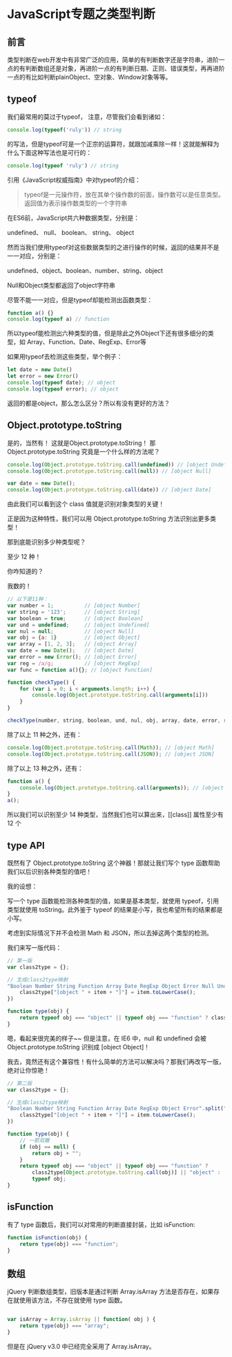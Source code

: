 # JavaScript专题之类型判断

## 前言

类型判断在web开发中有非常广泛的应用，简单的有判断数字还是字符串，进阶一点的有判断数组还是对象，再进阶一点的有判断日期、正则、错误类型，再再进阶一点的有比如判断plainObject、空对象、Window对象等等。

## typeof

我们最常用的莫过于typeof， 注意，尽管我们会看到诸如：

```js
console.log(typeof('ruly')) // string
```

的写法，但是typeof可是一个正宗的运算符，就跟加减乘除一样！这就能解释为什么下面这种写法也是可行的：

```js
console.log(typeof 'ruly') // string

```

引用《JavaScript权威指南》中对typeof的介绍：

> typeof是一元操作符，放在其单个操作数的前面，操作数可以是任意类型。返回值为表示操作数类型的一个字符串

在ES6前，JavaScript共六种数据类型，分别是：

undefined、 null、 boolean、 string、 object

然而当我们使用typeof对这些数据类型的之进行操作的时候，返回的结果并不是一一对应，分别是：

undefined、object、boolean、number、string、object

Null和Object类型都返回了object字符串

尽管不能一一对应，但是typeof却能检测出函数类型：

```js
function a() {}
console.log(typeof a) // function
```

所以typeof能检测出六种类型的值，但是除此之外Object下还有很多细分的类型，如 Array、Function、Date、RegExp、Error等

如果用typeof去检测这些类型，举个例子：

```js
let date = new Date()
let error = new Error()
console.log(typeof date); // object
console.log(typeof error); // object
```

返回的都是object，那么怎么区分？所以有没有更好的方法？

## Object.prototype.toString

是的，当然有！ 这就是Object.prototype.toString！
那Object.prototype.toString 究竟是一个什么样的方法呢？

```js
console.log(Object.prototype.toString.call(undefined)) // [object Undefined]
console.log(Object.prototype.toString.call(null)) // [object Null]

var date = new Date();
console.log(Object.prototype.toString.call(date)) // [object Date]
```

由此我们可以看到这个 class 值就是识别对象类型的关键！

正是因为这种特性，我们可以用 Object.prototype.toString 方法识别出更多类型！

那到底能识别多少种类型呢？

至少 12 种！

你咋知道的？

我数的！

```js
// 以下是11种：
var number = 1;          // [object Number]
var string = '123';      // [object String]
var boolean = true;      // [object Boolean]
var und = undefined;     // [object Undefined]
var nul = null;          // [object Null]
var obj = {a: 1}         // [object Object]
var array = [1, 2, 3];   // [object Array]
var date = new Date();   // [object Date]
var error = new Error(); // [object Error]
var reg = /a/g;          // [object RegExp]
var func = function a(){}; // [object Function]

function checkType() {
    for (var i = 0; i < arguments.length; i++) {
        console.log(Object.prototype.toString.call(arguments[i]))
    }
}

checkType(number, string, boolean, und, nul, obj, array, date, error, reg, func)
```

除了以上 11 种之外，还有：

```js
console.log(Object.prototype.toString.call(Math)); // [object Math]
console.log(Object.prototype.toString.call(JSON)); // [object JSON]

```

除了以上 13 种之外，还有：

```js
function a() {
    console.log(Object.prototype.toString.call(arguments)); // [object Arguments]
}
a();
```

所以我们可以识别至少 14 种类型，当然我们也可以算出来，[[class]] 属性至少有 12 个

## type API

既然有了 Object.prototype.toString 这个神器！那就让我们写个 type 函数帮助我们以后识别各种类型的值吧！

我的设想：

写一个 type 函数能检测各种类型的值，如果是基本类型，就使用 typeof，引用类型就使用 toString。此外鉴于 typeof 的结果是小写，我也希望所有的结果都是小写。

考虑到实际情况下并不会检测 Math 和 JSON，所以去掉这两个类型的检测。

我们来写一版代码：

```js
// 第一版
var class2type = {};

// 生成class2type映射
"Boolean Number String Function Array Date RegExp Object Error Null Undefined".split(" ").map(function(item, index) {
    class2type["[object " + item + "]"] = item.toLowerCase();
})

function type(obj) {
    return typeof obj === "object" || typeof obj === "function" ? class2type[Object.prototype.toString.call(obj)] || "object" : typeof obj;
}

```

嗯，看起来很完美的样子~~ 但是注意，在 IE6 中，null 和 undefined 会被 Object.prototype.toString 识别成 [object Object]！

我去，竟然还有这个兼容性！有什么简单的方法可以解决吗？那我们再改写一版，绝对让你惊艳！

```js
// 第二版
var class2type = {};

// 生成class2type映射
"Boolean Number String Function Array Date RegExp Object Error".split(" ").map(function(item, index) {
    class2type["[object " + item + "]"] = item.toLowerCase();
})

function type(obj) {
    // 一箭双雕
    if (obj == null) {
        return obj + "";
    }
    return typeof obj === "object" || typeof obj === "function" ?
        class2type[Object.prototype.toString.call(obj)] || "object" :
        typeof obj;
}
```

## isFunction

有了 type 函数后，我们可以对常用的判断直接封装，比如 isFunction:

```js
function isFunction(obj) {
    return type(obj) === "function";
}

```

## 数组

jQuery 判断数组类型，旧版本是通过判断 Array.isArray 方法是否存在，如果存在就使用该方法，不存在就使用 type 函数。

```js

var isArray = Array.isArray || function( obj ) {
    return type(obj) === "array";
}

```

但是在 jQuery v3.0 中已经完全采用了 Array.isArray。